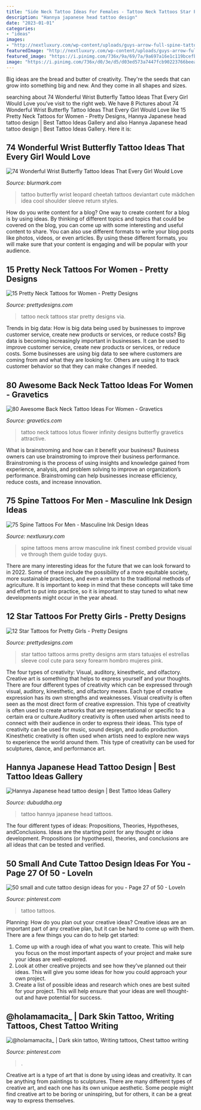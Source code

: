 ```yaml
---
title: "Side Neck Tattoo Ideas For Females - Tattoo Neck Tattoos Star Pretty Designs Via"
description: "Hannya japanese head tattoo design"
date: "2023-01-01"
categories:
- "ideas"
images:
- "http://nextluxury.com/wp-content/uploads/guys-arrow-full-spine-tattoos.jpg"
featuredImage: "http://nextluxury.com/wp-content/uploads/guys-arrow-full-spine-tattoos.jpg"
featured_image: "https://i.pinimg.com/736x/9a/69/7a/9a697a16e1c119bcefbd5fb70095837c.jpg"
image: "https://i.pinimg.com/736x/d0/3e/d5/d03ed573a7447fcb90223766beea38b3.jpg"
---
```



Big ideas are the bread and butter of creativity. They're the seeds that can grow into something big and new. And they come in all shapes and sizes.

	

		
searching about 74 Wonderful Wrist Butterfly Tattoo Ideas That Every Girl Would Love you've visit to the right web. We have 8 Pictures about 74 Wonderful Wrist Butterfly Tattoo Ideas That Every Girl Would Love like 15 Pretty Neck Tattoos for Women - Pretty Designs, Hannya Japanese head tattoo design | Best Tattoo Ideas Gallery and also Hannya Japanese head tattoo design | Best Tattoo Ideas Gallery. Here it is:
		
    
## 74 Wonderful Wrist Butterfly Tattoo Ideas That Every Girl Would Love

<img loading=lazy src="https://www.blurmark.com/wp-content/uploads/2017/05/Leopord-Print-Butterfly-Tattoo.jpg" onerror="this.onerror=null;this.src='https://tse4.mm.bing.net/th?id=OIP.8Ctdal_D0vpDth3iiHTqEAHaJ4&amp;pid=15.1';" alt="74 Wonderful Wrist Butterfly Tattoo Ideas That Every Girl Would Love">

_Source: blurmark.com_

>tattoo butterfly wrist leopard cheetah tattoos deviantart cute mädchen idea cool shoulder sleeve return styles. 

	

How do you write content for a blog?
One way to create content for a blog is by using ideas. By thinking of different topics and topics that could be covered on the blog, you can come up with some interesting and useful content to share. You can also use different formats to write your blog posts like photos, videos, or even articles. By using these different formats, you will make sure that your content is engaging and will be popular with your audience.

    
## 15 Pretty Neck Tattoos For Women - Pretty Designs

<img loading=lazy src="https://www.prettydesigns.com/wp-content/uploads/2014/11/Star-Tattoo.jpg" onerror="this.onerror=null;this.src='https://tse3.mm.bing.net/th?id=OIP.oVt6xH4QYX_ZiQkIXprK_wHaKB&amp;pid=15.1';" alt="15 Pretty Neck Tattoos for Women - Pretty Designs">

_Source: prettydesigns.com_

>tattoo neck tattoos star pretty designs via. 

	

Trends in big data: How is big data being used by businesses to improve customer service, create new products or services, or reduce costs?
Big data is becoming increasingly important in businesses. It can be used to improve customer service, create new products or services, or reduce costs. Some businesses are using big data to see where customers are coming from and what they are looking for. Others are using it to track customer behavior so that they can make changes if needed.

    
## 80 Awesome Back Neck Tattoo Ideas For Women - Gravetics

<img loading=lazy src="https://www.gravetics.com/wp-content/uploads/2016/11/Lotus-Flower-Infinity-Tattoo-On-The-Back-Of-The-Neck.jpg" onerror="this.onerror=null;this.src='https://tse3.mm.bing.net/th?id=OIP._RETkXyqZBmBP3goOF1y5wHaHa&amp;pid=15.1';" alt="80 Awesome Back Neck Tattoo Ideas For Women - Gravetics">

_Source: gravetics.com_

>tattoo neck tattoos lotus flower infinity designs butterfly gravetics attractive. 

	

What is brainstroming and how can it benefit your business?
Business owners can use brainstroming to improve their business performance. Brainstroming is the process of using insights and knowledge gained from experience, analysis, and problem solving to improve an organization’s performance. Brainstroming can help businesses increase efficiency, reduce costs, and increase innovation.

    
## 75 Spine Tattoos For Men - Masculine Ink Design Ideas

<img loading=lazy src="http://nextluxury.com/wp-content/uploads/guys-arrow-full-spine-tattoos.jpg" onerror="this.onerror=null;this.src='https://tse4.mm.bing.net/th?id=OIP.nUr8eeJpiT821vY7tSfALwAAAA&amp;pid=15.1';" alt="75 Spine Tattoos For Men - Masculine Ink Design Ideas">

_Source: nextluxury.com_

>spine tattoos mens arrow masculine ink finest combed provide visual ve through them guide today guys. 

	

There are many interesting ideas for the future that we can look forward to in 2022. Some of these include the possibility of a more equitable society, more sustainable practices, and even a return to the traditional methods of agriculture. It is important to keep in mind that these concepts will take time and effort to put into practice, so it is important to stay tuned to what new developments might occur in the year ahead.

    
## 12 Star Tattoos For Pretty Girls - Pretty Designs

<img loading=lazy src="http://www.prettydesigns.com/wp-content/uploads/2014/12/Star-Tattoo-on-Arms.jpg" onerror="this.onerror=null;this.src='https://tse4.mm.bing.net/th?id=OIP.u83yNokE4H2NiIDBwWvhjAHaJ4&amp;pid=15.1';" alt="12 Star Tattoos for Pretty Girls - Pretty Designs">

_Source: prettydesigns.com_

>star tattoo tattoos arms pretty designs arm stars tatuajes el estrellas sleeve cool cute para sexy forearm hombro mujeres pink. 

	

The four types of creativity: Visual, auditory, kinesthetic, and olfactory.
Creative art is something that helps to express yourself and your thoughts. There are four different types of creativity which can be expressed through visual, auditory, kinesthetic, and olfactory means. Each type of creative expression has its own strengths and weaknesses. Visual creativity is often seen as the most direct form of creative expression. This type of creativity is often used to create artworks that are representational or specific to a certain era or culture.Auditory creativity is often used when artists need to connect with their audience in order to express their ideas. This type of creativity can be used for music, sound design, and audio production. Kinesthetic creativity is often used when artists need to explore new ways to experience the world around them. This type of creativity can be used for sculptures, dance, and performance art.

    
## Hannya Japanese Head Tattoo Design | Best Tattoo Ideas Gallery

<img loading=lazy src="http://www.dubuddha.org/wp-content/uploads/2015/02/Hannya-Japanese-head-tattoo-design.jpg" onerror="this.onerror=null;this.src='https://tse2.mm.bing.net/th?id=OIP.NvrACN4cOjkhBeuetXgpSwHaJ4&amp;pid=15.1';" alt="Hannya Japanese head tattoo design | Best Tattoo Ideas Gallery">

_Source: dubuddha.org_

>tattoo hannya japanese head tattoos. 

	

The four different types of ideas: Propositions, Theories, Hypotheses, andConclusions.
Ideas are the starting point for any thought or idea development. Propositions (or hypotheses), theories, and conclusions are all ideas that can be tested and verified.

    
## 50 Small And Cute Tattoo Design Ideas For You - Page 27 Of 50 - LoveIn

<img loading=lazy src="https://i.pinimg.com/736x/d0/3e/d5/d03ed573a7447fcb90223766beea38b3.jpg" onerror="this.onerror=null;this.src='https://tse4.mm.bing.net/th?id=OIP.HCB_jN0uCQdkEQBw3pqb0wHaLG&amp;pid=15.1';" alt="50 small and cute tattoo design ideas for you - Page 27 of 50 - LoveIn">

_Source: pinterest.com_

>tattoo tattoos. 

	

Planning: How do you plan out your creative ideas?
Creative ideas are an important part of any creative plan, but it can be hard to come up with them. 
There are a few things you can do to help get started:

1. Come up with a rough idea of what you want to create. This will help you focus on the most important aspects of your project and make sure your ideas are well-explored. 
2. Look at other creative projects and see how they’ve planned out their ideas. This will give you some ideas for how you could approach your own project. 
3. Create a list of possible ideas and research which ones are best suited for your project. This will help ensure that your ideas are well thought-out and have potential for success.

    
## @holamamacita_ | Dark Skin Tattoo, Writing Tattoos, Chest Tattoo Writing

<img loading=lazy src="https://i.pinimg.com/736x/9a/69/7a/9a697a16e1c119bcefbd5fb70095837c.jpg" onerror="this.onerror=null;this.src='https://tse1.mm.bing.net/th?id=OIP.VNDySsC7pxGnKfzPkdV7hQHaKQ&amp;pid=15.1';" alt="@holamamacita_ | Dark skin tattoo, Writing tattoos, Chest tattoo writing">

_Source: pinterest.com_

>. 

	

Creative art is a type of art that is done by using ideas and creativity. It can be anything from paintings to sculptures. There are many different types of creative art, and each one has its own unique aesthetic. Some people might find creative art to be boring or uninspiring, but for others, it can be a great way to express themselves.

